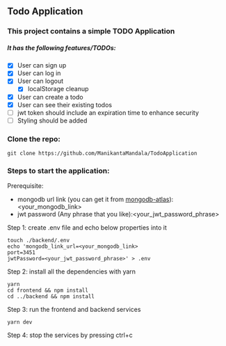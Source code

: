 ## Todo Application
### This project contains a simple TODO Application
##### It has the following features/TODOs:
- [x] User can sign up
- [x] User can log in
- [x] User can logout
    - [x] localStorage cleanup
- [x] User can create a todo
- [x] User can see their existing todos
- [ ] jwt token should include an expiration time to enhance security
- [ ] Styling should be added

### Clone the repo:

    git clone https://github.com/ManikantaMandala/TodoApplication

### Steps to start the application:

Prerequisite:
- mongodb url link (you can get it from [mongodb-atlas](https://www.mongodb.com/cloud/atlas/register)):<your_mongodb_link>
- jwt password (Any phrase that you like):<your_jwt_password_phrase>

Step 1: create .env file and echo below properties into it

    touch ./backend/.env
    echo 'mongodb_link_url=<your_mongodb_link>
    port=3451
    jwtPassword=<your_jwt_password_phrase>' > .env
    
Step 2: install all the dependencies with yarn

    yarn
    cd frontend && npm install
    cd ../backend && npm install
    
Step 3: run the frontend and backend services

    yarn dev

Step 4: stop the services by pressing ctrl+c
